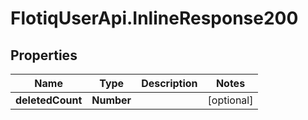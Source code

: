 # FlotiqUserApi.InlineResponse200

## Properties

Name | Type | Description | Notes
------------ | ------------- | ------------- | -------------
**deletedCount** | **Number** |  | [optional] 


